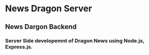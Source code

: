# News Dragon Server

## News Dargon Backend

### Server Side developemnt of Dragon News using Node.js, Express.js.
